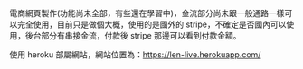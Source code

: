 電商網頁製作(功能尚未全部，有些還在學習中)，金流部分尚未跟一般通路一樣可以完全使用，目前只是做個大概，使用的是國外的 stripe，不確定是否國內可以使用，後台部分有串接金流，付款後 stripe 那邊可以看到付款金額。

使用 heroku 部屬網站，網站位置為：https://len-live.herokuapp.com/
